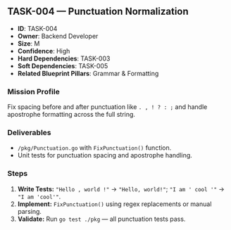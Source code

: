 ## TASK-004 — Punctuation Normalization

- **ID**: TASK-004  
- **Owner**: Backend Developer  
- **Size**: M  
- **Confidence**: High  
- **Hard Dependencies**: TASK-003  
- **Soft Dependencies**: TASK-005  
- **Related Blueprint Pillars**: Grammar & Formatting

### Mission Profile
Fix spacing before and after punctuation like `. , ! ? : ;` and handle apostrophe formatting across the full string.

### Deliverables
- `/pkg/Punctuation.go` with `FixPunctuation()` function.  
- Unit tests for punctuation spacing and apostrophe handling.

### Steps
1. **Write Tests:** `"Hello , world !"` → `"Hello, world!"`; `"I am ' cool '"` → `"I am 'cool'"`.  
2. **Implement:** `FixPunctuation()` using regex replacements or manual parsing.  
3. **Validate:** Run `go test ./pkg` — all punctuation tests pass.